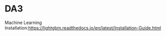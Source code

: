 # DA3
Machine Learning
Installation:https://lightgbm.readthedocs.io/en/latest/Installation-Guide.html
